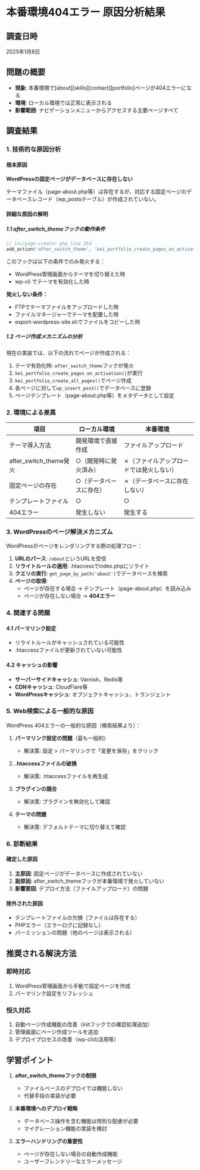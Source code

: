 # 本番環境404エラー 原因分析結果

## 調査日時
2025年1月8日

## 問題の概要
- **現象**: 本番環境で[about][skills][contact][portfolio]ページが404エラーになる
- **環境**: ローカル環境では正常に表示される
- **影響範囲**: ナビゲーションメニューからアクセスする主要ページすべて

## 調査結果

### 1. 技術的な原因分析

#### 根本原因
**WordPressの固定ページがデータベースに存在しない**

テーマファイル（page-about.php等）は存在するが、対応する固定ページのデータベースレコード（wp_postsテーブル）が作成されていない。

#### 詳細な原因の解明

##### 1.1 after_switch_themeフックの動作条件
```php
// inc/page-creator.php line 254
add_action('after_switch_theme', 'kei_portfolio_create_pages_on_activation');
```

このフックは以下の条件でのみ発火する：
- WordPress管理画面からテーマを切り替えた時
- wp-cli でテーマを有効化した時

**発火しない条件：**
- FTPでテーマファイルをアップロードした時
- ファイルマネージャーでテーマを配置した時
- export-wordpress-site.shでファイルをコピーした時

##### 1.2 ページ作成メカニズムの分析

現在の実装では、以下の流れでページが作成される：

1. テーマ有効化時: `after_switch_theme`フックが発火
2. `kei_portfolio_create_pages_on_activation()`が実行
3. `kei_portfolio_create_all_pages()`でページ作成
4. 各ページに対して`wp_insert_post()`でデータベースに登録
5. ページテンプレート（page-about.php等）をメタデータとして設定

### 2. 環境による差異

| 項目 | ローカル環境 | 本番環境 |
|------|------------|----------|
| テーマ導入方法 | 開発環境で直接作成 | ファイルアップロード |
| after_switch_theme発火 | ○（開発時に発火済み） | ✗（ファイルアップロードでは発火しない） |
| 固定ページの存在 | ○（データベースに存在） | ✗（データベースに存在しない） |
| テンプレートファイル | ○ | ○ |
| 404エラー | 発生しない | 発生する |

### 3. WordPressのページ解決メカニズム

WordPressがページをレンダリングする際の処理フロー：

1. **URLのパース**: `/about`というURLを受信
2. **リライトルールの適用**: .htaccessでindex.phpにリライト
3. **クエリの実行**: `get_page_by_path('about')`でデータベースを検索
4. **ページの取得**:
   - ページが存在する場合 → テンプレート（page-about.php）を読み込み
   - ページが存在しない場合 → **404エラー**

### 4. 関連する問題

#### 4.1 パーマリンク設定
- リライトルールがキャッシュされている可能性
- .htaccessファイルが更新されていない可能性

#### 4.2 キャッシュの影響
- **サーバーサイドキャッシュ**: Varnish、Redis等
- **CDNキャッシュ**: CloudFlare等
- **WordPressキャッシュ**: オブジェクトキャッシュ、トランジェント

### 5. Web検索による一般的な原因

WordPress 404エラーの一般的な原因（検索結果より）：

1. **パーマリンク設定の問題**（最も一般的）
   - 解決策: 設定 > パーマリンクで「変更を保存」をクリック

2. **.htaccessファイルの破損**
   - 解決策: .htaccessファイルを再生成

3. **プラグインの競合**
   - 解決策: プラグインを無効化して確認

4. **テーマの問題**
   - 解決策: デフォルトテーマに切り替えて確認

### 6. 診断結果

#### 確定した原因
1. **主原因**: 固定ページがデータベースに作成されていない
2. **副原因**: after_switch_themeフックが本番環境で発火していない
3. **影響要因**: デプロイ方法（ファイルアップロード）の問題

#### 除外された原因
- テンプレートファイルの欠損（ファイルは存在する）
- PHPエラー（エラーログに記録なし）
- パーミッションの問題（他のページは表示される）

## 推奨される解決方法

### 即時対応
1. WordPress管理画面から手動で固定ページを作成
2. パーマリンク設定をリフレッシュ

### 恒久対応
1. 自動ページ作成機能の改善（initフックでの確認処理追加）
2. 管理画面にページ作成ツールを追加
3. デプロイプロセスの改善（wp-cliの活用等）

## 学習ポイント

1. **after_switch_themeフックの制限**
   - ファイルベースのデプロイでは機能しない
   - 代替手段の実装が必要

2. **本番環境へのデプロイ戦略**
   - データベース操作を含む機能は特別な配慮が必要
   - マイグレーション機能の実装を検討

3. **エラーハンドリングの重要性**
   - ページが存在しない場合の自動作成機能
   - ユーザーフレンドリーなエラーメッセージ